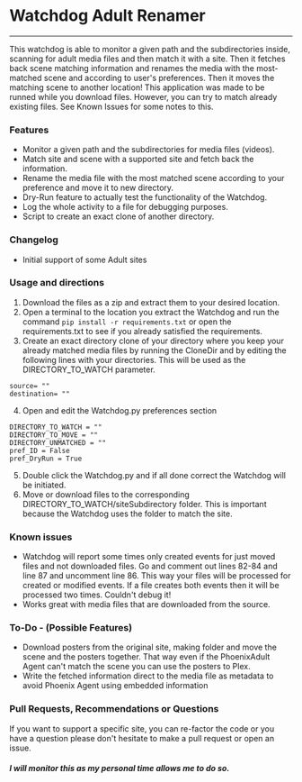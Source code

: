 # Watchdog Adult Renamer
---------------------------------------------------------------------
This watchdog is able to monitor a given path and the subdirectories inside, scanning for adult media files and then match it with a site. Then it fetches back scene matching information and renames the media with the most-matched scene and according to user's preferences. Then it moves the matching scene to another location!
This application was made to be runned while you download files. However, you can try to match already existing files. See Known Issues for some notes to this.

### Features
  - Monitor a given path and the subdirectories for media files (videos).
  - Match site and scene with a supported site and fetch back the information.
  - Rename the media file with the most matched scene according to your preference and move it to new directory.
  - Dry-Run feature to actually test the functionality of the Watchdog.
  - Log the whole activity to a file for debugging purposes.
  - Script to create an exact clone of another directory.

### Changelog
  - Initial support of some Adult sites


### Usage and directions

1. Download the files as a zip and extract them to your desired location.
2. Open a terminal to the location you extract the Watchdog and run the command `pip install -r requirements.txt` or open the requirements.txt to see if you already satisfied the requirements.
3. Create an exact directory clone of your directory where you keep your already matched media files by running the CloneDir and by editing the following lines with your directories. This will be used as the DIRECTORY_TO_WATCH parameter.
```
source= ""
destination= ""
```
4. Open and edit the Watchdog.py preferences section
```
DIRECTORY_TO_WATCH = ""
DIRECTORY_TO_MOVE = ""
DIRECTORY_UNMATCHED = ""
pref_ID = False
pref_DryRun = True
```
5. Double click the Watchdog.py and if all done correct the Watchdog will be initiated.
6. Move or download files to the corresponding DIRECTORY_TO_WATCH/siteSubdirectory folder. This is important because the Watchdog uses the folder to match the site.

### Known issues
- Watchdog will report some times only created events for just moved files and not downloaded files. Go and comment out lines 82-84 and line 87 and uncomment line 86. This way your files will be processed for created or modified events. If a file creates both events then it will be processed two times. Couldn't debug it!
- Works great with media files that are downloaded from the source.

### To-Do - (Possible Features)
- Download posters from the original site, making folder and move the scene and the posters together. That way even if the PhoenixAdult Agent can't match the scene you can use the posters to Plex.
- Write the fetched information direct to the media file as metadata to avoid Phoenix Agent using embedded information

### Pull Requests, Recommendations or Questions
If you want to support a specific site, you can re-factor the code or you have a question please don't hesitate to make a pull request or open an issue. 
##### I will monitor this as my personal time allows me to do so.
